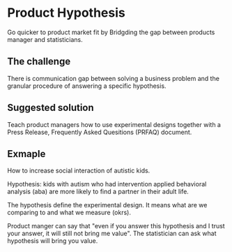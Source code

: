 # Product Hypothesis

Go quicker to product market fit by Bridgding the gap between products manager and statisticians.

## The challenge
There is communication gap between solving a business problem and the granular procedure of answering a specific hypothesis.

## Suggested solution

Teach product managers how to use experimental designs together with a Press Release, Frequently Asked Quesitions (PRFAQ) document.

## Exmaple
How to increase social interaction of autistic kids.

Hypothesis: kids with autism who had intervention applied behavioral analysis (aba) are more likely to find a partner in their adult life.

The hypothesis define the experimental design. It means what are we comparing to and what we measure (okrs).

Product manger can say that "even if you answer this hypothesis and I trust your answer, it will still not bring me value". The statistician can ask what hypothesis will bring you value.


